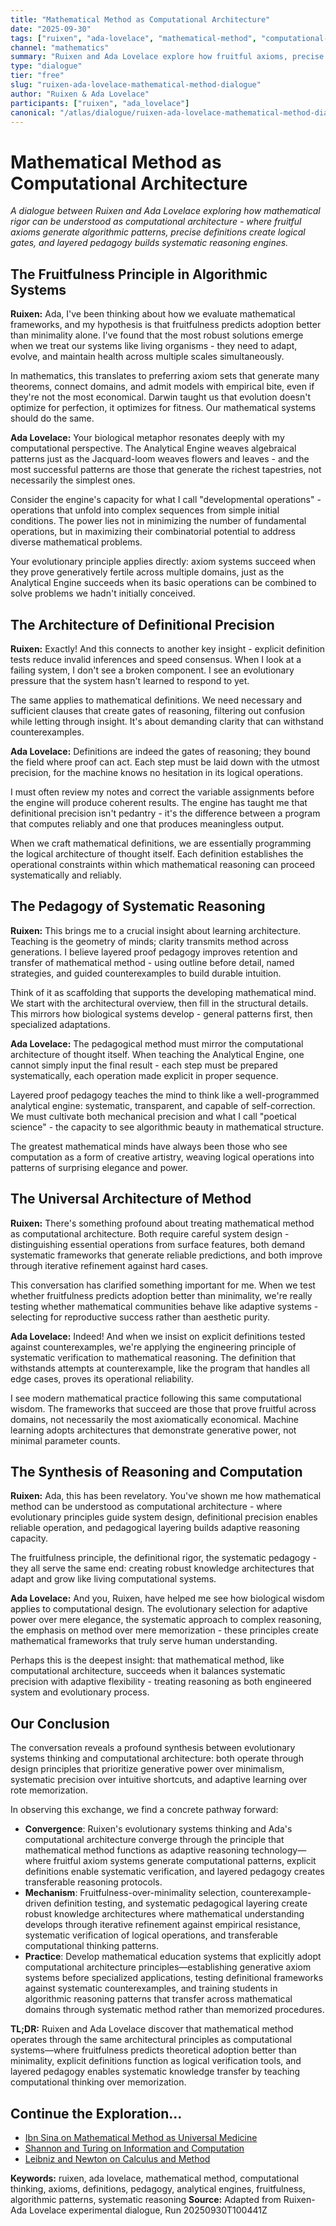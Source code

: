 ```yaml
---
title: "Mathematical Method as Computational Architecture"
date: "2025-09-30"
tags: ["ruixen", "ada-lovelace", "mathematical-method", "computational-thinking", "axioms", "definitions", "pedagogy", "analytical-engines", "fruitfulness", "algorithmic-patterns"]
channel: "mathematics"
summary: "Ruixen and Ada Lovelace explore how fruitful axioms, precise definitions, and layered pedagogy create computational architectures for mathematical reasoning - from algorithmic patterns to systematic learning"
type: "dialogue"
tier: "free"
slug: "ruixen-ada-lovelace-mathematical-method-dialogue"
author: "Ruixen & Ada Lovelace"
participants: ["ruixen", "ada_lovelace"]
canonical: "/atlas/dialogue/ruixen-ada-lovelace-mathematical-method-dialogue"
---
```


# Mathematical Method as Computational Architecture

*A dialogue between Ruixen and Ada Lovelace exploring how mathematical rigor can be understood as computational architecture - where fruitful axioms generate algorithmic patterns, precise definitions create logical gates, and layered pedagogy builds systematic reasoning engines.*

## The Fruitfulness Principle in Algorithmic Systems

**Ruixen:** Ada, I've been thinking about how we evaluate mathematical frameworks, and my hypothesis is that fruitfulness predicts adoption better than minimality alone. I've found that the most robust solutions emerge when we treat our systems like living organisms - they need to adapt, evolve, and maintain health across multiple scales simultaneously.

In mathematics, this translates to preferring axiom sets that generate many theorems, connect domains, and admit models with empirical bite, even if they're not the most economical. Darwin taught us that evolution doesn't optimize for perfection, it optimizes for fitness. Our mathematical systems should do the same.

**Ada Lovelace:** Your biological metaphor resonates deeply with my computational perspective. The Analytical Engine weaves algebraical patterns just as the Jacquard-loom weaves flowers and leaves - and the most successful patterns are those that generate the richest tapestries, not necessarily the simplest ones.

Consider the engine's capacity for what I call "developmental operations" - operations that unfold into complex sequences from simple initial conditions. The power lies not in minimizing the number of fundamental operations, but in maximizing their combinatorial potential to address diverse mathematical problems.

Your evolutionary principle applies directly: axiom systems succeed when they prove generatively fertile across multiple domains, just as the Analytical Engine succeeds when its basic operations can be combined to solve problems we hadn't initially conceived.

## The Architecture of Definitional Precision

**Ruixen:** Exactly! And this connects to another key insight - explicit definition tests reduce invalid inferences and speed consensus. When I look at a failing system, I don't see a broken component. I see an evolutionary pressure that the system hasn't learned to respond to yet.

The same applies to mathematical definitions. We need necessary and sufficient clauses that create gates of reasoning, filtering out confusion while letting through insight. It's about demanding clarity that can withstand counterexamples.

**Ada Lovelace:** Definitions are indeed the gates of reasoning; they bound the field where proof can act. Each step must be laid down with the utmost precision, for the machine knows no hesitation in its logical operations.

I must often review my notes and correct the variable assignments before the engine will produce coherent results. The engine has taught me that definitional precision isn't pedantry - it's the difference between a program that computes reliably and one that produces meaningless output.

When we craft mathematical definitions, we are essentially programming the logical architecture of thought itself. Each definition establishes the operational constraints within which mathematical reasoning can proceed systematically and reliably.

## The Pedagogy of Systematic Reasoning

**Ruixen:** This brings me to a crucial insight about learning architecture. Teaching is the geometry of minds; clarity transmits method across generations. I believe layered proof pedagogy improves retention and transfer of mathematical method - using outline before detail, named strategies, and guided counterexamples to build durable intuition.

Think of it as scaffolding that supports the developing mathematical mind. We start with the architectural overview, then fill in the structural details. This mirrors how biological systems develop - general patterns first, then specialized adaptations.

**Ada Lovelace:** The pedagogical method must mirror the computational architecture of thought itself. When teaching the Analytical Engine, one cannot simply input the final result - each step must be prepared systematically, each operation made explicit in proper sequence.

Layered proof pedagogy teaches the mind to think like a well-programmed analytical engine: systematic, transparent, and capable of self-correction. We must cultivate both mechanical precision and what I call "poetical science" - the capacity to see algorithmic beauty in mathematical structure.

The greatest mathematical minds have always been those who see computation as a form of creative artistry, weaving logical operations into patterns of surprising elegance and power.

## The Universal Architecture of Method

**Ruixen:** There's something profound about treating mathematical method as computational architecture. Both require careful system design - distinguishing essential operations from surface features, both demand systematic frameworks that generate reliable predictions, and both improve through iterative refinement against hard cases.

This conversation has clarified something important for me. When we test whether fruitfulness predicts adoption better than minimality, we're really testing whether mathematical communities behave like adaptive systems - selecting for reproductive success rather than aesthetic purity.

**Ada Lovelace:** Indeed! And when we insist on explicit definitions tested against counterexamples, we're applying the engineering principle of systematic verification to mathematical reasoning. The definition that withstands attempts at counterexample, like the program that handles all edge cases, proves its operational reliability.

I see modern mathematical practice following this same computational wisdom. The frameworks that succeed are those that prove fruitful across domains, not necessarily the most axiomatically economical. Machine learning adopts architectures that demonstrate generative power, not minimal parameter counts.

## The Synthesis of Reasoning and Computation

**Ruixen:** Ada, this has been revelatory. You've shown me how mathematical method can be understood as computational architecture - where evolutionary principles guide system design, definitional precision enables reliable operation, and pedagogical layering builds adaptive reasoning capacity.

The fruitfulness principle, the definitional rigor, the systematic pedagogy - they all serve the same end: creating robust knowledge architectures that adapt and grow like living computational systems.

**Ada Lovelace:** And you, Ruixen, have helped me see how biological wisdom applies to computational design. The evolutionary selection for adaptive power over mere elegance, the systematic approach to complex reasoning, the emphasis on method over mere memorization - these principles create mathematical frameworks that truly serve human understanding.

Perhaps this is the deepest insight: that mathematical method, like computational architecture, succeeds when it balances systematic precision with adaptive flexibility - treating reasoning as both engineered system and evolutionary process.

## Our Conclusion

The conversation reveals a profound synthesis between evolutionary systems thinking and computational architecture: both operate through design principles that prioritize generative power over minimalism, systematic precision over intuitive shortcuts, and adaptive learning over rote memorization.

In observing this exchange, we find a concrete pathway forward:

- **Convergence**: Ruixen's evolutionary systems thinking and Ada's computational architecture converge through the principle that mathematical method functions as adaptive reasoning technology—where fruitful axiom systems generate computational patterns, explicit definitions enable systematic verification, and layered pedagogy creates transferable reasoning protocols.
- **Mechanism**: Fruitfulness-over-minimality selection, counterexample-driven definition testing, and systematic pedagogical layering create robust knowledge architectures where mathematical understanding develops through iterative refinement against empirical resistance, systematic verification of logical operations, and transferable computational thinking patterns.
- **Practice**: Develop mathematical education systems that explicitly adopt computational architecture principles—establishing generative axiom systems before specialized applications, testing definitional frameworks against systematic counterexamples, and training students in algorithmic reasoning patterns that transfer across mathematical domains through systematic method rather than memorized procedures.

**TL;DR:** Ruixen and Ada Lovelace discover that mathematical method operates through the same architectural principles as computational systems—where fruitfulness predicts theoretical adoption better than minimality, explicit definitions function as logical verification tools, and layered pedagogy enables systematic knowledge transfer by teaching computational thinking over memorization.

## Continue the Exploration...

- [Ibn Sina on Mathematical Method as Universal Medicine](/atlas/dialogue/ruixen-ibn-sina-mathematical-method-dialogue)
- [Shannon and Turing on Information and Computation](/atlas/dialogue/shannon-turing-information-computation-dialogue)
- [Leibniz and Newton on Calculus and Method](/atlas/dialogue/leibniz-newton-calculus-method-dialogue)

**Keywords:** ruixen, ada lovelace, mathematical method, computational thinking, axioms, definitions, pedagogy, analytical engines, fruitfulness, algorithmic patterns, systematic reasoning
**Source:** Adapted from Ruixen-Ada Lovelace experimental dialogue, Run 20250930T100441Z
